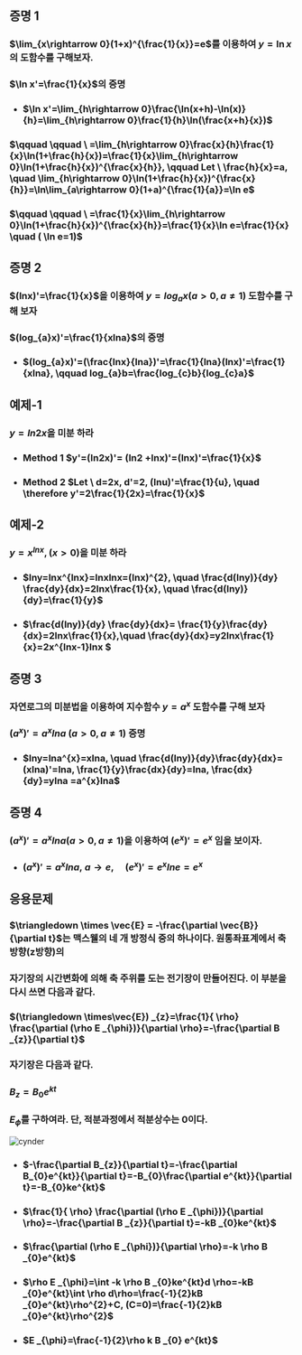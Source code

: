 ## 증명 1
### $\lim_{x\rightarrow 0}(1+x)^{\frac{1}{x}}=e$를 이용하여 $y=\ln x$의 도함수를 구해보자.
### $\ln x'=\frac{1}{x}$의 증명
+ ### $\ln x'=\lim_{h\rightarrow 0}\frac{\ln(x+h)-\ln(x)}{h}=\lim_{h\rightarrow 0}\frac{1}{h}\ln(\frac{x+h}{x})$
### $\qquad \qquad \   =\lim_{h\rightarrow 0}\frac{x}{h}\frac{1}{x}\ln(1+\frac{h}{x})=\frac{1}{x}\lim_{h\rightarrow 0}\ln(1+\frac{h}{x})^{\frac{x}{h}}, \qquad Let \ \frac{h}{x}=a, \quad \lim_{h\rightarrow 0}\ln(1+\frac{h}{x})^{\frac{x}{h}}=\ln\lim_{a\rightarrow 0}(1+a)^{\frac{1}{a}}=\ln e$
### $\qquad \qquad \   =\frac{1}{x}\lim_{h\rightarrow 0}\ln(1+\frac{h}{x})^{\frac{x}{h}}=\frac{1}{x}\ln e=\frac{1}{x} \quad ( \ln e=1)$

## 증명 2
### $(lnx)'=\frac{1}{x}$을 이용하여 $y=log_{a}x(a>0,a\neq 1)$ 도함수를 구해 보자
### $(log_{a}x)'=\frac{1}{xlna}$의 증명
+ ### $(log_{a}x)'=(\frac{lnx}{lna})'=\frac{1}{lna}(lnx)'=\frac{1}{xlna}, \qquad log_{a}b=\frac{log_{c}b}{log_{c}a}$

## 예제-1
### $y=ln2x$을 미분 하라
+ ### Method 1 $y'=(ln2x)'= (ln2 +lnx)'=(lnx)'=\frac{1}{x}$
+ ### Method 2 $Let \ d=2x, d'=2, (lnu)'=\frac{1}{u}, \quad \therefore y'=2\frac{1}{2x}=\frac{1}{x}$

## 예제-2
### $y=x^{lnx},(x>0)$을 미분 하라
+ ### $lny=lnx^{lnx}=lnxlnx=(lnx)^{2}, \quad \frac{d(lny)}{dy} \frac{dy}{dx}=2lnx\frac{1}{x}, \quad \frac{d(lny)}{dy}=\frac{1}{y}$
+ ### $\frac{d(lny)}{dy} \frac{dy}{dx}= \frac{1}{y}\frac{dy}{dx}=2lnx\frac{1}{x},\quad \frac{dy}{dx}=y2lnx\frac{1}{x}=2x^{lnx-1}lnx $


## 증명 3
### 자연로그의 미분법을 이용하여 지수함수 $y=a^{x}$ 도함수를 구해 보자
### $(a^{x})'=a^{x}lna \ (a>0, a\neq 1)$ 증명
+ ### $lny=lna^{x}=xlna, \quad \frac{d(lny)}{dy}\frac{dy}{dx}=(xlna)'=lna, \frac{1}{y}\frac{dx}{dy}=lna, \frac{dx}{dy}=ylna =a^{x}lna$

## 증명 4
### $(a^{x})'=a^{x}lna (a>0, a\neq 1)$을 이용하여 $(e^{x})'=e^{x}$ 임을 보이자.
+ ### $(a^{x})'=a^{x}lna, \ a \to e, \quad (e^{x})'=e^{x}lne=e^{x}$ 

## 응용문제
### $\triangledown \times \vec{E} = -\frac{\partial \vec{B}}{\partial t}$는 맥스웰의 네 개 방정식 중의 하나이다. 원통좌표계에서 축방향(z방향)의  
### 자기장의 시간변화에 의해 축 주위를 도는 전기장이 만들어진다. 이 부분을 다시 쓰면 다음과 같다.
### $(\triangledown \times\vec{E}) _{z}=\frac{1}{ \rho} \frac{\partial (\rho E _{\phi})}{\partial \rho}=-\frac{\partial B _{z}}{\partial t}$
### 자기장은 다음과 같다.
### $B_{z}=B_{0}e^{kt}$
### $E_{\phi}$를 구하여라. 단, 적분과정에서 적분상수는 0이다.
![cynder](https://github.com/DooHub/Electromagnetic_Math/assets/99073912/c198bc90-22d1-4949-919c-6d4b6d4b10bb)

+ ### $-\frac{\partial B_{z}}{\partial t}=-\frac{\partial B_{0}e^{kt}}{\partial t}=-B_{0}\frac{\partial e^{kt}}{\partial t}=-B_{0}ke^{kt}$
+ ### $\frac{1}{ \rho} \frac{\partial (\rho E _{\phi})}{\partial \rho}=-\frac{\partial B _{z}}{\partial t}=-kB _{0}ke^{kt}$
+ ### $\frac{\partial (\rho E _{\phi})}{\partial \rho}=-k \rho B _{0}e^{kt}$
+ ### $\rho E _{\phi}=\int -k \rho B _{0}ke^{kt}d \rho=-kB _{0}e^{kt}\int \rho d\rho=\frac{-1}{2}kB _{0}e^{kt}\rho^{2}+C,  (C=0)=\frac{-1}{2}kB _{0}e^{kt}\rho^{2}$
+ ### $E _{\phi}=\frac{-1}{2}\rho k B _{0} e^{kt}$
